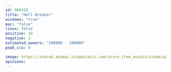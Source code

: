 ```yaml
---
id: 966420
title: "Hell Breaker"
windows: "true"
mac: "false"
linux: false
positive: 10
negative: 2
estimated_owners: "100000 - 200000"
peak_ccu: 0

image: https://shared.akamai.steamstatic.com/store_item_assets/steam/apps/966420/header.jpg?t=1545181890
opinions:
---
```

